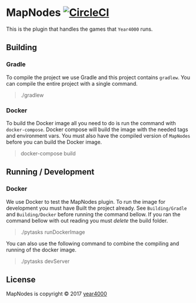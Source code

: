 # MapNodes [![CircleCI](https://circleci.com/gh/Year4000/MapNodes.svg?style=svg&circle-token=4cc9f4f8f96660538137825d50f5c9249b4251fe)](https://circleci.com/gh/Year4000/MapNodes)
This is the plugin that handles the games that `Year4000` runs.

## Building

### Gradle

To compile the project we use Gradle and this project contains `gradlew`.
You can compile the entire project with a single command.

> ./gradlew

### Docker

To build the Docker image all you need to do is run the command with `docker-compose`.
Docker compose will build the image with the needed tags and environment vars.
You must also have the compiled version of `MapNodes` before you can build the Docker image.

> docker-compose build

## Running / Development

### Docker

We use Docker to test the MapNodes plugin.
To run the image for development you must have Built the project already.
See `Building/Gradle` and `Building/Docker` before running the command bellow.
If you ran the command bellow with out reading you must *delete* the build folder.

> ./pytasks runDockerImage

You can also use the following command to combine the compiling and running of the docker image.

> ./pytasks devServer

## License
MapNodes is copyright &copy; 2017 [year4000](https://www.year4000.net/)
